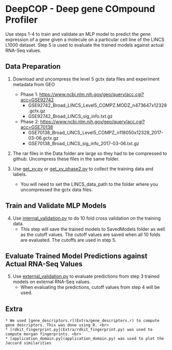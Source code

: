 # DeepCOP - Deep gene COmpound Profiler

Use steps 1-4 to train and validate an MLP model to predict the gene expression of a gene given a molecule on a particular cell line of the LINCS L1000 dataset. Step 5 is used to evaluate the trained models against actual RNA-Seq values.

## Data Preparation
1. Download and uncompress the level 5 gctx data files and experiment metadata from GEO
   * Phase 1: https://www.ncbi.nlm.nih.gov/geo/query/acc.cgi?acc=GSE92742
     * GSE92742_Broad_LINCS_Level5_COMPZ.MODZ_n473647x12328.gctx.gz <br>
     * GSE92742_Broad_LINCS_sig_info.txt.gz <br>
   * Phase 2: https://www.ncbi.nlm.nih.gov/geo/query/acc.cgi?acc=GSE70138 <br>
     * GSE70138_Broad_LINCS_Level5_COMPZ_n118050x12328_2017-03-06.gctx.gz <br>
     * GSE70138_Broad_LINCS_sig_info_2017-03-06.txt.gz <br>

2. The rar files in the Data folder are large so they had to be compressed to github. 
Uncompress these files in the same folder. 

3. Use [get_xy.py](get_xy.py) or [get_xy_phase2.py](get_xy_phase2.py) to collect the training data and labels.
    * You will need to set the LINCS_data_path to the folder where you uncompressed the gctx data files.

## Train and Validate MLP Models
4. Use [internal_validation.py](internal_validation.py) to do 10 fold cross validation on the training data.
    * This step will save the trained models to SavedModels folder as well as the cutoff values. 
    The cutoff values are saved when all 10 folds are evaluated. The cutoffs are used in step 5.  

## Evaluate Trained Model Predictions against Actual RNA-Seq Values
5. Use [external_validation.py](external_validation.py) to evaluate predictions from step 3 trained models on external RNA-Seq values.
    * When evaluating the predictions, cutoff values from step 4 will be used.

## Extra
    * We used [gene_descriptors.r](Extra/gene_descriptors.r) to compute gene descriptors. This was done using R. <br>
    * [rdkit_fingerprint.py](Extra/rdkit_fingerprint.py) was used to compute morgan fingerprints. <br>
    * [application_domain.py](application_domain.py) was used to plot the Jaccard similarities
